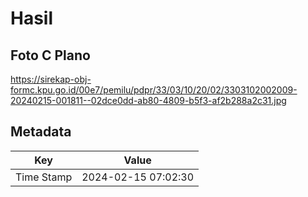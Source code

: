 # Hasil

## Foto C Plano

https://sirekap-obj-formc.kpu.go.id/00e7/pemilu/pdpr/33/03/10/20/02/3303102002009-20240215-001811--02dce0dd-ab80-4809-b5f3-af2b288a2c31.jpg


## Metadata

| Key        | Value               |
| ---------- | ------------------- |
| Time Stamp | 2024-02-15 07:02:30 |



